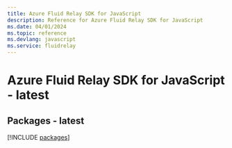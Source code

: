 ```yaml
---
title: Azure Fluid Relay SDK for JavaScript
description: Reference for Azure Fluid Relay SDK for JavaScript
ms.date: 04/01/2024
ms.topic: reference
ms.devlang: javascript
ms.service: fluidrelay
---
```

# Azure Fluid Relay SDK for JavaScript - latest
## Packages - latest
[!INCLUDE [packages](fluid-relay-index.md)]